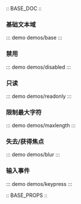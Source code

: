 :: BASE_DOC ::

### 基础文本域
::: demo demos/base 
:::

### 禁用
::: demo demos/disabled 
:::

### 只读
::: demo demos/readonly 
:::

### 限制最大字符
::: demo demos/maxlength 
:::

### 失去/获得焦点
::: demo demos/blur 
:::

### 输入事件
::: demo demos/keypress 
:::

:: BASE_PROPS ::

